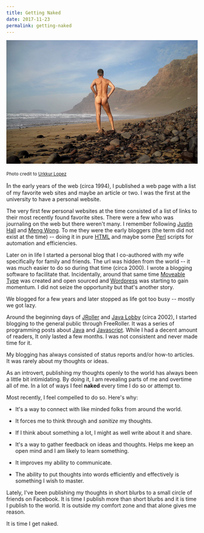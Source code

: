 ```yaml
---
title: Getting Naked
date: 2017-11-23
permalink: getting-naked
---
```


![Naked man staring into the distance](assets/getting-naked.jpg)

<small>Photo credit to [Urkkur Lopez](https://www.flickr.com/photos/68163375@N04/32378615514/sizes/l)</small>

<big>I</big>n the early years of the web (circa 1994), I published a web page with a list of my favorite web sites and maybe an article or two. I was the first at the university to have a personal website.

The very first few personal websites at the time consisted of a list of links to their most recently found favorite sites. There were a few who was journaling on the web but there weren't many. I remember following [Justin Hall](https://en.wikipedia.org/wiki/Justin_Hall)  and [Meng Wong](https://en.wikipedia.org/wiki/Meng_Weng_Wong). To me they were the early bloggers (the term did not exist at the time) -- doing it in pure [HTML](https://www.w3schools.com/html/html_intro.asp) and maybe some [Perl](https://www.perl.org/) scripts for automation and efficiencies.

Later on in life I started a personal blog that I co-authored with my wife specifically for family and friends. The url was hidden from the world -- it was much easier to do so during that time (circa 2000). I wrote a blogging software to facilitate that. Incidentally, around that same time [Moveable Type](https://www.movabletype.org) was created and open sourced and [Wordpress](https://wordpress.org) was starting to gain momentum. I did not seize the opportunity but that's another story.

 We blogged for a few years and later stopped as life got too busy -- mostly we got lazy.

Around the beginning days of [JRoller](https://en.wikipedia.org/wiki/Apache_Roller) and [Java Lobby](https://www.javalobby.org/about.jsp) (circa 2002), I started blogging to the general public through FreeRoller. It was a series of programming posts about [Java](https://java.com/en/download/faq/whatis_java.xml) and [Javascript](https://en.wikipedia.org/wiki/JavaScript). While I had a decent amount of readers, It only lasted a few months. I was not consistent and never made time for it.

My blogging has always consisted of status reports and/or how-to articles. It was rarely about my thoughts or ideas.

As an introvert, publishing my thoughts openly to the world has always been a little bit intimidating. By doing it, I am revealing parts of me and overtime all of me. In a lot of ways I feel **naked** every time I do so or attempt to.

Most recently, I feel compelled to do so. Here's why:

- It's a way to connect with like minded folks from around the world.

- It forces me to think through and _sanitize_ my thoughts.

- If I think about something a lot, I might as well write about it and share.

- It's a way to gather feedback on ideas and thoughts. Helps me keep an open mind and I am likely to learn something.

- It improves my ability to communicate.

- The ability to put thoughts into words efficiently and effectively is something I wish to master.

Lately, I've been publishing my thoughts in short blurbs to a small circle of friends on Facebook. It is time I publish more than short blurbs and it is time I publish to the world. It is outside my comfort zone and that alone gives me reason.

It is time I get naked.
